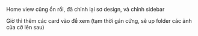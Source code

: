 Home view cũng ổn rồi, đã chỉnh lại sơ design, và chỉnh sidebar

Giờ thì thêm các card vào để xem (tạm thời gán cứng, sẽ up folder các ảnh của cờ lên sau)
